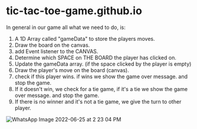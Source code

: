 # tic-tac-toe-game.github.io

In general in our game all what we need to do, is:

1. A 1D Array called "gameData" to store the players moves.
2. Draw the board on the canvas.
3. add Event listener to the CANVAS.
4. Determine which SPACE on THE BOARD the player has clicked on.
5. Update the gameData array. (if the space clicked by the player is empty)
6. Draw the player's move on the board (canvas).
7. check if this player wins. if wins we show the game over message. and stop the game.
8. If it doesn't win, we check for a tie game, if it's a tie we show the game over message. and stop the game.
9. If there is no winner and it's not a tie game, we give the turn to other player.

![WhatsApp Image 2022-06-25 at 2 23 04 PM](https://user-images.githubusercontent.com/91379325/175766306-8b31f80c-24b3-43e7-83c7-2b3ddedf3e94.jpeg)
